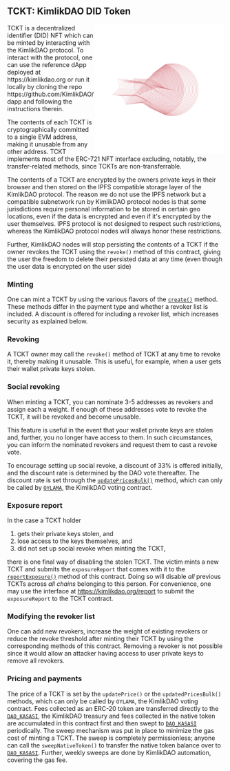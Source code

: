 ## TCKT: KimlikDAO DID Token

<img align="right" width="300" height="300" src="images/cover.svg">
TCKT is a decentralized identifier (DID) NFT which can be minted by
interacting with the KimlikDAO protocol. To interact with the protocol,
one can use the reference dApp deployed at https://kimlikdao.org or run it
locally by cloning the repo https://github.com/KimlikDAO/dapp and following
the instructions therein.

The contents of each TCKT is cryptographically committed to a single EVM
address, making it unusable from any other address.
TCKT implements most of the ERC-721 NFT interface excluding, notably, the
transfer-related methods, since TCKTs are non-transferrable.

The contents of a TCKT are encrypted by the owners private keys in their
browser and then stored on the IPFS compatible storage layer of the KimlikDAO
protocol. The reason we do not use the IPFS network but a compatible
subnetwork run by KimlikDAO protocol nodes is that some jurisdictions
require personal information to be stored in certain geo locations, even
if the data is encrypted and even if it's encrypted by the user themselves.
IPFS protocol is not designed to respect such restrictions, whereas the
KimlikDAO protocol nodes will always honor these restrictions.

Further, KimlikDAO nodes will stop persisting the contents of a TCKT if
the owner revokes the TCKT using the `revoke()` method of this contract,
giving the user the freedom to delete their persisted data at any time
(even though the user data is encrypted on the user side)

### Minting

One can mint a TCKT by using the various flavors of the [`create()`](https://github.com/KimlikDAO/TCKT/blob/main/contracts/TCKT.sol#L192-L196) method.
These methods differ in the payment type and whether a revoker list is
included. A discount is offered for including a revoker list, which
increases security as explained below.

### Revoking

A TCKT owner may call the `revoke()` method of TCKT at any time to revoke
it, thereby making it unusable. This is useful, for example, when a user
gets their wallet private keys stolen.

### Social revoking

When minting a TCKT, you can nominate 3-5 addresses as revokers and assign
each a weight. If enough of these addresses vote to revoke the TCKT, it will
be revoked and become unusable.

This feature is useful in the event that your wallet private keys are stolen
and, further, you no longer have access to them. In such circumstances, you
can inform the nominated revokers and request them to cast a revoke vote.

To encourage setting up social revoke, a discount of 33% is offered
initially, and the discount rate is determined by the DAO vote thereafter.
The discount rate is set through the [`updatePricesBulk()`](https://github.com/KimlikDAO/TCKT/blob/main/contracts/TCKT.sol#L672-L687)
method, which can only be called by
[`OYLAMA`](https://github.com/KimlikDAO/Oylama), the KimlikDAO voting contract.

### Exposure report

In the case a TCKT holder

1. gets their private keys stolen, and
2. lose access to the keys themselves, and
3. did not set up social revoke when minting the TCKT,

there is one final way of disabling the stolen TCKT. The victim mints a new
TCKT and submits the `exposureReport` that comes with it to the
[`reportExposure()`](https://github.com/KimlikDAO/TCKT/blob/main/contracts/TCKT.sol#L737-L776)
method of this contract. Doing so will disable _all_
previous TCKTs across _all chains_ belonging to this person. For convenience,
one may use the interface at https://kimlikdao.org/report to submit the
`exposureReport` to the TCKT contract.

### Modifying the revoker list

One can add new revokers, increase the weight of existing revokers or reduce
the revoke threshold after minting their TCKT by using the corresponding
methods of this contract. Removing a revoker is not
possible since it would allow an attacker having access to user private keys to
remove all revokers.

### Pricing and payments

The price of a TCKT is set by the `updatePrice()` or the `updatedPricesBulk()`
methods, which can only be called by `OYLAMA`, the KimlikDAO voting
contract.
Fees collected as an ERC-20 token are transferred directly to the
[`DAO_KASASI`](https://github.com/KimlikDAO/DAOKasasi), the KimlikDAO treasury
and fees collected in the native token
are accumulated in this contract first and then swept to [`DAO_KASASI`](https://github.com/KimlikDAO/DAOKasasi)
periodically. The sweep mechanism was put in place to minimize the gas cost
of minting a TCKT. The sweep is completely permissionless; anyone can call
the `sweepNativeToken()` to transfer the native token balance over to
[`DAO_KASASI`](https://github.com/KimlikDAO/DAOKasasi).
Further, weekly sweeps are done by KimlikDAO automation, covering the gas fee.
